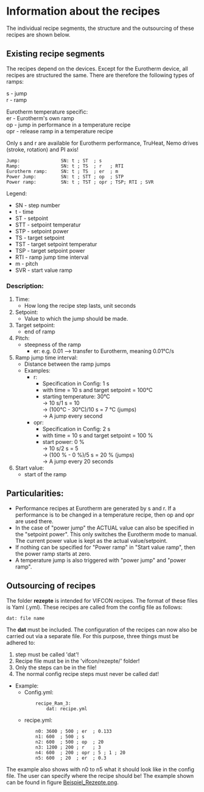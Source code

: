 # Information about the recipes

The individual recipe segments, the structure and the outsourcing of these recipes are shown below.

## Existing recipe segments

The recipes depend on the devices. Except for the Eurotherm device, all recipes are structured the same. There are therefore the following types of ramps:

s 	- jump  
r 	- ramp

Eurotherm temperature specific:    
er 	- Eurotherm's own ramp  
op 	- jump in performance in a temperature recipe  
opr - release ramp in a temperature recipe  

Only s and r are available for Eurotherm performance, TruHeat, Nemo drives (stroke, rotation) and PI axis!

```
Jump: 			    SN: t ; ST  ; s
Ramp: 			    SN: t ; TS  ; r   ; RTI
Eurotherm ramp: 	SN: t ; TS  ; er  ; m
Power Jump: 		SN: t ; STT ; op  ; STP
Power ramp: 		SN: t ; TST ; opr ; TSP; RTI ; SVR
```
Legend:
- SN - step number
- t - time
- ST - setpoint
- STT - setpoint temperatur
- STP - setpoint power
- TS - target setpoint
- TST - target setpoint temperatur
- TSP - target setpoint power
- RTI - ramp jump time interval
- m - pitch
- SVR - start value ramp

### Description:
1. Time: 			
    - How long the recipe step lasts, unit seconds
2.  Setpoint: 			
    - Value to which the jump should be made.
3.  Target setpoint: 		
    - end of ramp
4. Pitch: 			
    - steepness of the ramp
	    - er: e.g. 0.01 --> transfer to Eurotherm, meaning 0.01°C/s
5. Ramp jump time interval: 	
    - Distance between the ramp jumps
    - Examples:
	    - r:   
            - Specification in Config: 1 s 
            - with time = 10 s and target setpoint = 100°C 
            - starting temperature: 30°C   
            -> 10 s/1 s = 10   
            -> (100°C - 30°C)/10 s = 7 °C (jumps)   
            -> A jump every second
	    - opr: 
            - Specification in Config: 2 s 
            - with time = 10 s and target setpoint = 100 %
            - start power: 0 %    
            -> 10 s/2 s = 5     
            -> (100 % -  0 %)/5 s  = 20 % (jumps)    
            -> A jump every 20 seconds
6. Start value: 			
    - start of the ramp

## Particularities:
- Performance recipes at Eurotherm are generated by s and r. If a performance is to be changed in a temperature recipe, then op and opr are used there.
- In the case of "power jump" the ACTUAL value can also be specified in the "setpoint power". This only switches the Eurotherm mode to manual. The current power value is kept as the actual value/setpoint.
- If nothing can be specified for "Power ramp" in "Start value ramp", then the power ramp starts at zero.
- A temperature jump is also triggered with "power jump" and "power ramp".

## Outsourcing of recipes

The folder **rezepte** is intended for VIFCON recipes. The format of these files is Yaml (.yml).
These recipes are called from the config file as follows:

```
dat: file name
```

The **dat** must be included. The configuration of the recipes can now also be carried out via a separate file. For this purpose, three things must be adhered to:
1. step must be called 'dat'!
2. Recipe file must be in the 'vifcon/rezepte/' folder!
3. Only the steps can be in the file!
4. The normal config recipe steps must never be called dat!

- Example:
	 - Config.yml:
        ```
            recipe_Ram_3:
         	    dat: recipe.yml
        ```
    - recipe.yml:
        ```
            n0: 3600 ; 500 ; er  ; 0.133
            n1: 600  ; 500 ; s
            n2: 600  ; 500 ; op  ; 20
            n3: 1200 ; 200 ; r   ; 3
            n4: 600  ; 200 ; opr ; 5 ; 1 ; 20
            n5: 600  ; 20  ; er  ; 0.3
        ```

The example also shows with n0 to n5 what it should look like in the config file. The user can specify where the recipe should be! The example shown can be found in figure [Beispiel_Rezepte.png](../Bilder/Beispiel_Rezepte.png).